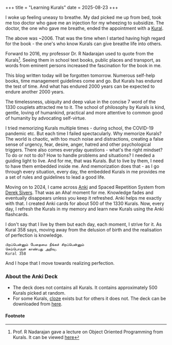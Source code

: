+++
title = "Learning Kurals"
date = 2025-08-23
+++

I woke up feeling uneasy to breathe.
My dad picked me up from bed, took me too doctor who gave me an injection for my wheezing to subsidize.
The doctor, the one who gave me breathe, ended the appointment with a [Kural](https://en.wikipedia.org/wiki/Kural).

The above was ~2006.
That was the time when I started having high regard for the book - the one's who know
Kurals can give breathe life into others.

Forward to 2016, my professor Dr. R Nadarajan used to quote from the Kurals[^1].
Seeing them in school text books, public places and transport, as words from
eminent persons increased the fascination for the book in me.

This blog written today will be forgotten tomorrow.
Numerous self-help books, time management guidelines come and go.
But Kurals has endured the test of time.
And what has endured 2000 years can be expected to endure another 2000 years.

The timelessness, ubiquity and deep value in the concise 7 word of the 1330 couplets attracted me to it.
The school of philosophy by Kurals is kind, gentle, loving of humankind, practical
and more attentive to common good of humanity by advocating self-virtue.

I tried memorizing Kurals multiple times - during school, the COVID-19 pandemic etc.
But each time I failed spectacularly.
Why memorize Kurals?
The world is chaotic, with too much noise and distractions, creating a false sense of urgency,
fear, desire, anger, hatred and other psychological triggers.
There also comes everyday questions - what's the right mindset?
To do or not to do? How to handle problems and situations?
I needed a guiding light to live. And for me, that was Kurals.
But to live by them, I need to have them embedded inside me.
And memorization does that - as I go through every situation, every day, the embedded Kurals in me
provides me a set of rules and guidelines to lead a good life.

Moving on to 2024, I came across [Anki](https://apps.ankiweb.net/) and Spaced Repetition System from [Derek Sivers](https://sive.rs/srs).
That was an Aha! moment for me.
Knowledge fades and eventually disappears unless you keep it refreshed.
Anki helps me exactly with that.
I created Anki cards for about 500 of the 1330 Kurals.
Now, every day, I refresh the Kurals in my memory and learn new Kurals using the Anki flashcards.

I don't say that I live by them but each day, each moment, I strive for it.
As Kural 358 says, moving away from the delusion of birth and the realisation of perfection is knowledge.

```
பிறப்பென்னும் பேதைமை நீங்கச் சிறப்பென்னும்
செம்பொருள் காண்பது அறிவு.
Kural 358
```

And I hope that I move towards realizing perfection.

### About the Anki Deck

- The deck does not contains all Kurals. It contains approximately 500 Kurals picked at random.
- For some Kurals, [cloze](https://docs.ankiweb.net/editing.html#cloze-deletion) exists but for others it does not.
The deck can be downloaded from [here](https://ankiweb.net/shared/info/1162669895).

#### Footnote

[^1]: Prof. R Nadarajan gave a lecture on Object Oriented Programming from Kurals. It can be viewed [here](https://www.youtube.com/watch?v=AkUI0ZX9gc4)
